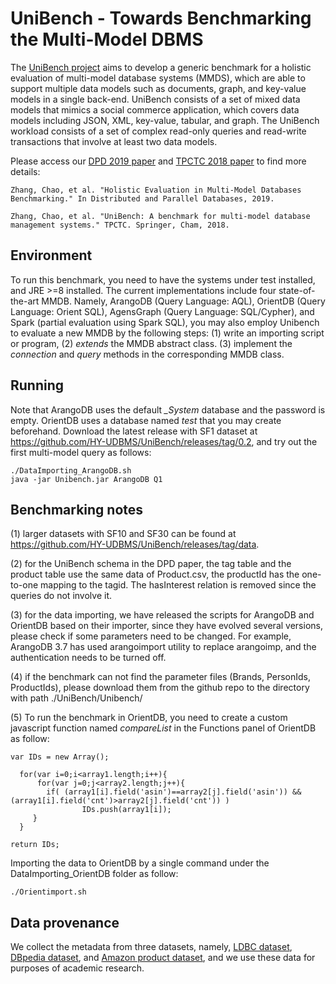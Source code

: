 # UniBench - Towards Benchmarking the Multi-Model DBMS
The [UniBench project](https://www.helsinki.fi/en/researchgroups/unified-database-management-systems-udbms/unibench-towards-benchmarking-multi-model-dbms) aims to develop a generic benchmark for a holistic evaluation of multi-model database systems (MMDS), which are able to support multiple data models such as documents, graph, and key-value models in a single back-end. UniBench consists of a set of mixed data models that mimics a social commerce application, which covers data models including JSON, XML, key-value, tabular, and graph. The UniBench workload consists of a set of complex read-only queries and read-write transactions that involve at least two data models.

Please access our [DPD 2019 paper](http://link.springer.com/article/10.1007/s10619-019-07279-6) and [TPCTC 2018 paper](https://www.cs.helsinki.fi/u/jilu/documents/UniBench.pdf) to find more details:

```
Zhang, Chao, et al. "Holistic Evaluation in Multi-Model Databases Benchmarking." In Distributed and Parallel Databases, 2019.

Zhang, Chao, et al. "UniBench: A benchmark for multi-model database management systems." TPCTC. Springer, Cham, 2018.
```

## Environment

To run this benchmark, you need to have the systems under test installed, and JRE >=8 installed. The current implementations include four state-of-the-art MMDB. Namely, ArangoDB (Query Language: AQL), OrientDB (Query Language: Orient SQL), AgensGraph (Query Language: SQL/Cypher), and Spark (partial evaluation using Spark SQL), you may also employ Unibench to evaluate a new MMDB by the following steps: (1) write an importing script or program, (2) <em>extends</em> the MMDB abstract class. (3) implement the <em>connection</em> and <em>query</em> methods in the corresponding MMDB class.

## Running

Note that ArangoDB uses the default <em>_System</em> database and the password is empty. OrientDB uses a database named <em>test</em> that you may create beforehand. Download the latest release with SF1 dataset at
https://github.com/HY-UDBMS/UniBench/releases/tag/0.2, and try out the first multi-model query as follows:

```
./DataImporting_ArangoDB.sh
java -jar Unibench.jar ArangoDB Q1
```

## Benchmarking notes

(1) larger datasets with SF10 and SF30 can be found at https://github.com/HY-UDBMS/UniBench/releases/tag/data.

(2) for the UniBench schema in the DPD paper, the tag table and the product table use the same data of Product.csv, the productId has the one-to-one mapping to the tagid. The hasInterest relation is removed since the queries do not involve it.

(3) for the data importing, we have released the scripts for ArangoDB and OrientDB based on their importer, since they have evolved several versions, please check if some parameters need to be changed. For example, ArangoDB 3.7 has used arangoimport utility to replace arangoimp, and the authentication needs to be turned off.

(4) if the benchmark can not find the parameter files (Brands, PersonIds, ProductIds), please download them from the github repo to the directory with path ./UniBench/Unibench/ 

(5) To run the benchmark in OrientDB, you need to create a custom javascript function named <em>compareList</em> in the Functions panel of OrientDB as follow: 

```
var IDs = new Array();

  for(var i=0;i<array1.length;i++){
      for(var j=0;j<array2.length;j++){
        if( (array1[i].field('asin')==array2[j].field('asin')) && (array1[i].field('cnt')>array2[j].field('cnt')) )
				IDs.push(array1[i]);
     }
  }

return IDs;
```

Importing the data to OrientDB by a single command under the DataImporting_OrientDB folder as follow:  
```
./Orientimport.sh
```

## Data provenance
We collect the metadata from three datasets, namely, [LDBC dataset](https://github.com/ldbc/ldbc_snb_datagen), [DBpedia dataset](https://wiki.dbpedia.org/), and [Amazon product dataset](http://jmcauley.ucsd.edu/data/amazon/), and we use these data for purposes of academic research.
